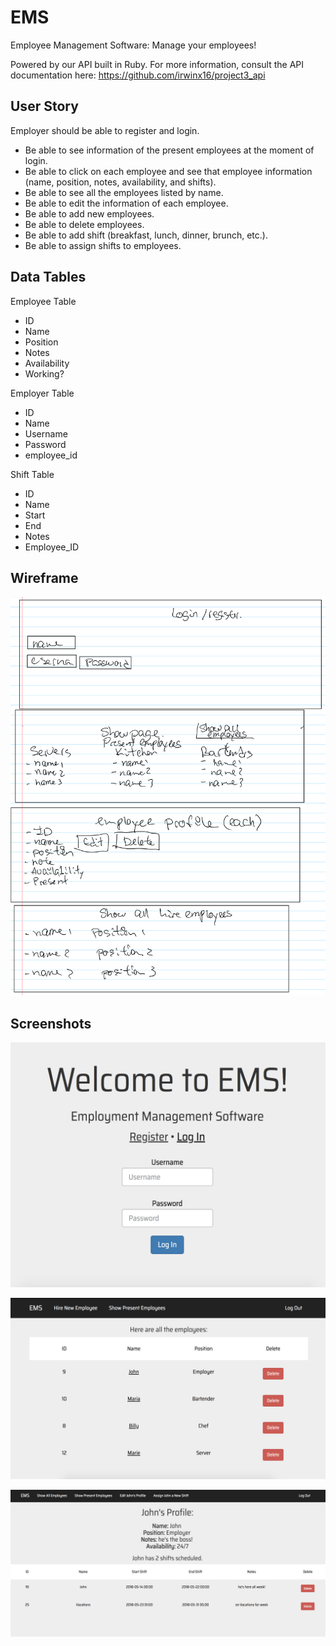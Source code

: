 # EMS
Employee Management Software: Manage your employees!

Powered by our API built in Ruby. For more information, consult the API documentation here: https://github.com/irwinx16/project3_api

## User Story

Employer should be able to register and login. 
- Be able to see information of the present employees at the moment of login. 
- Be able to click on each employee and see that employee information
(name, position, notes, availability, and shifts).
- Be able to see all the employees listed by name.
- Be able to edit the information of each employee.
- Be able to add new employees.
- Be able to delete employees. 
- Be able to add shift (breakfast, lunch, dinner, brunch, etc.).
- Be able to assign shifts to employees. 

## Data Tables

Employee Table

- ID
- Name
- Position
- Notes
- Availability
- Working?

Employer Table

- ID
- Name
- Username
- Password
- employee_id

Shift Table

- ID
- Name
- Start
- End
- Notes
- Employee_ID

## Wireframe

![Wireframe](readme_images/wireframe/wireframe.jpeg)

## Screenshots

![Login/Register Page](readme_images/screenshots/login_page.png)

![All Employees Page](readme_images/screenshots/all_employees.png)

![Employee Profile Page](readme_images/screenshots/employee_profile.png)